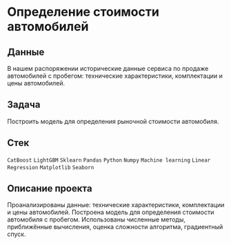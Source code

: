 # Определение стоимости автомобилей


## Данные
В нашем распоряжении исторические данные сервиса по продаже автомобилей с пробегом: технические характеристики, комплектации и цены автомобилей.

## Задача
Построить модель для определения рыночной стоимости автомобиля.

## Стек
`CatBoost` `LightGBM` `Sklearn` `Pandas` `Python` `Numpy` `Machine learning` `Linear Regression` `Matplotlib` `Seaborn`

## Описание проекта 
Проанализированы данные: технические характеристики, комплектации и цены автомобилей. Построена модель для определения стоимости автомобиля с пробегом.
Использованы численные методы, приближённые вычисления, оценка сложности алгоритма, градиентный спуск.
